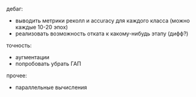 дебаг:
- выводить метрики реколл и accuracy для каждого класса (можно каждые 10-20 эпох)
- реализовать возможность отката к какому-нибудь этапу (дифф?)

точность:
- аугментации
- попробовать убрать ГАП

прочее:
- параллельные вычисления
